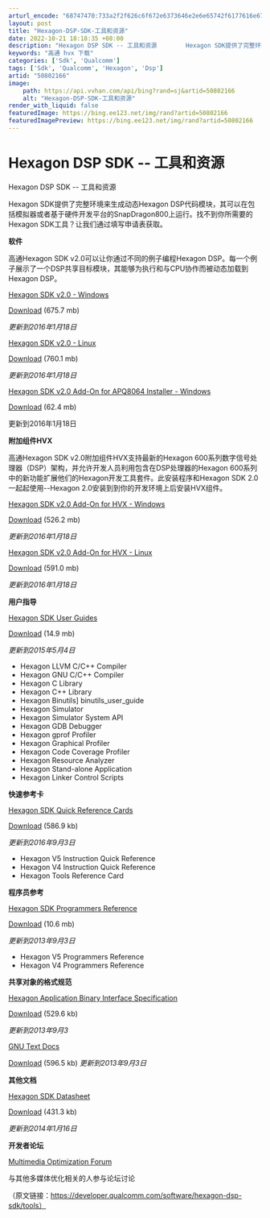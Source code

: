 ```yaml
---
arturl_encode: "68747470:733a2f2f626c6f672e6373646e2e6e65742f6177616e67716d:2f61727469636c652f64657461696c732f3530383032313636"
layout: post
title: "Hexagon-DSP-SDK-工具和资源"
date: 2022-10-21 18:18:35 +08:00
description: "Hexagon DSP SDK -- 工具和资源        Hexagon SDK提供了完整环境"
keywords: "高通 hvx 下载"
categories: ['Sdk', 'Qualcomm']
tags: ['Sdk', 'Qualcomm', 'Hexagon', 'Dsp']
artid: "50802166"
image:
    path: https://api.vvhan.com/api/bing?rand=sj&artid=50802166
    alt: "Hexagon-DSP-SDK-工具和资源"
render_with_liquid: false
featuredImage: https://bing.ee123.net/img/rand?artid=50802166
featuredImagePreview: https://bing.ee123.net/img/rand?artid=50802166
---
```


# Hexagon DSP SDK -- 工具和资源

Hexagon DSP SDK -- 工具和资源

Hexagon SDK提供了完整环境来生成动态Hexagon DSP代码模块，其可以在包括模拟器或者基于硬件开发平台的SnapDragon800上运行。找不到你所需要的Hexagon SDK工具？让我们通过填写申请表获取。

**软件**

高通Hexagon SDK v2.0可以让你通过不同的例子编程Hexagon DSP。每一个例子展示了一个DSP共享目标模块，其能够为执行和与CPU协作而被动态加载到Hexagon DSP。

[Hexagon SDK v2.0 - Windows](https://developer.qualcomm.com/download/hexagon/hexagon-sdk-windows.zip)

[Download](https://developer.qualcomm.com/download/hexagon/hexagon-sdk-windows.zip)
(675.7 mb)
  

*更新到2016年1月18日*

[Hexagon SDK v2.0 - Linux](https://developer.qualcomm.com/download/hexagon/hexagon-sdk-linux.bin)

[Download](https://developer.qualcomm.com/download/hexagon/hexagon-sdk-linux.bin)
(760.1 mb)
  

*更新到2016年1月18日*

[Hexagon SDK v2.0 Add-On for APQ8064 Installer - Windows](https://developer.qualcomm.com/download/hexagon/hexagon-sdk-addon-apq8064-windows.zip)


[Download](https://developer.qualcomm.com/download/hexagon/hexagon-sdk-addon-apq8064-windows.zip)
(62.4 mb)

更新到2016年1月18日

**附加组件HVX**

高通Hexagon SDK v2.0附加组件HVX支持最新的Hexagon 600系列数字信号处理器（DSP）架构，并允许开发人员利用包含在DSP处理器的Hexagon 600系列中的新功能扩展他们的Hexagon开发工具套件。此安装程序和Hexagon SDK 2.0一起起使用--Hexagon 2.0安装到到你的开发环境上后安装HVX组件。

[Hexagon SDK v2.0 Add-On for HVX - Windows](https://developer.qualcomm.com/download/hexagon/hexagon-sdk-addon-hvx-windows.zip)


[Download](https://developer.qualcomm.com/download/hexagon/hexagon-sdk-addon-hvx-windows.zip)
(526.2 mb)

*更新到2016年1月18日*

[Hexagon SDK v2.0 Add-On for HVX - Linux](https://developer.qualcomm.com/download/hexagon/hexagon-sdk-addon-hvx-linux.bin)


[Download](https://developer.qualcomm.com/download/hexagon/hexagon-sdk-addon-hvx-linux.bin)
(591.0 mb)

*更新到2016年1月18日*

**用户指导**

[Hexagon SDK User Guides](https://developer.qualcomm.com/download/hexagon/hexagon-sdk-user-guides.zip)


[Download](https://developer.qualcomm.com/download/hexagon/hexagon-sdk-user-guides.zip)
(14.9 mb)

*更新到2015年5月4日*

* Hexagon LLVM C/C++ Compiler
* Hexagon GNU C/C++ Compiler
* Hexagon C Library
* Hexagon C++ Library
* Hexagon Binutils] binutils\_user\_guide
* Hexagon Simulator
* Hexagon Simulator System API
* Hexagon GDB Debugger
* Hexagon gprof Profiler
* Hexagon Graphical Profiler
* Hexagon Code Coverage Profiler
* Hexagon Resource Analyzer
* Hexagon Stand-alone Application
* Hexagon Linker Control Scripts

**快速参考卡**

[Hexagon SDK Quick Reference Cards](https://developer.qualcomm.com/download/hexagon/hexagon-sdk-quick-reference-cards.zip)


[Download](https://developer.qualcomm.com/download/hexagon/hexagon-sdk-quick-reference-cards.zip)
(586.9 kb)

*更新到2016年9月3日*

* Hexagon V5 Instruction Quick Reference
* Hexagon V4 Instruction Quick Reference
* Hexagon Tools Reference Card

**程序员参考**

[Hexagon SDK Programmers Reference](https://developer.qualcomm.com/download/hexagon/hexagon-sdk-programmers-reference.zip)

[Download](https://developer.qualcomm.com/download/hexagon/hexagon-sdk-programmers-reference.zip)
(10.6 mb)
  

*更新到2013年9月3日*

* Hexagon V5 Programmers Reference
* Hexagon V4 Programmers Reference

**共享对象的格式规范**

[Hexagon Application Binary Interface Specification](https://developer.qualcomm.com/download/hexagon/hexagon-application-binary-interface-specification.zip)

[Download](https://developer.qualcomm.com/download/hexagon/hexagon-application-binary-interface-specification.zip)
(529.6 kb)
  

*更新到2013年9月3*

[GNU Text Docs](https://developer.qualcomm.com/download/hexagon/gnu-text-docs.zip)

[Download](https://developer.qualcomm.com/download/hexagon/gnu-text-docs.zip)
(596.5 kb)
*更新到2013年9月3日*

**其他文档**

[Hexagon SDK Datasheet](https://developer.qualcomm.com/download/hexagon/hexagon-sdk-datasheet.pdf)

[Download](https://developer.qualcomm.com/download/hexagon/hexagon-sdk-datasheet.pdf)
(431.3 kb)

*更新到2014年1月16日*

**开发者论坛**

[Multimedia Optimization Forum](https://developer.qualcomm.com/forums/qdevnet-forums/multimedia-optimization-hexagon-sdk)
  
与其他多媒体优化相关的人参与论坛讨论

（原文链接：https://developer.qualcomm.com/software/hexagon-dsp-sdk/tools）